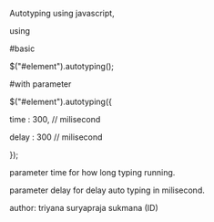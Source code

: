 Autotyping using javascript,

using

#basic

$("#element").autotyping();

#with parameter

$("#element").autotyping({

time : 300, // milisecond

delay : 300 // milisecond

});

parameter time for how long typing running.

parameter delay for delay auto typing in milisecond.

author: triyana suryapraja sukmana (ID)
